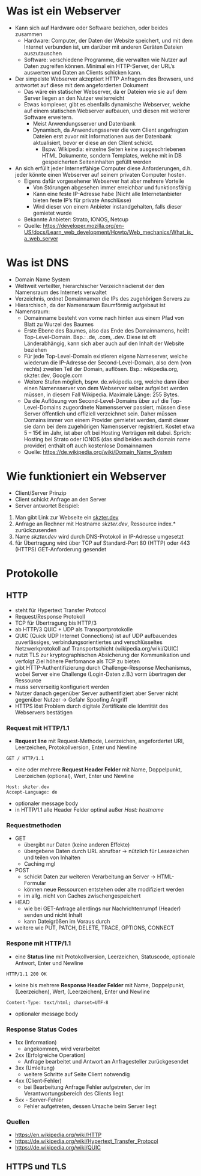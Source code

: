 # Was ist ein Webserver
- Kann sich auf Hardware oder Software beziehen, oder beides zusammen
  - Hardware: Computer, der Daten der Website speichert, und mit dem Internet verbunden ist, um darüber mit anderen Geräten Dateien auszutauschen
  - Software: verschiedene Programme, die verwalten wie Nutzer auf Daten zugreifen können. Minimal ein HTTP-Server, der URL’s auswerten und Daten an  Clients schicken kann. 
- Der simpelste Webserver akzeptiert HTTP Anfragern des Browsers, und antwortet auf diese mit dem angeforderten Dokument
  - Das wäre ein statischer Webserver, da er Dateien wie sie auf dem Server liegen an den Nutzer weiterreicht
  - Etwas komplexer, gibt es ebenfalls dynamische Webserver, welche auf einem statischen Webserver aufbauen, und diesen mit weiterer Software erweitern.
    - Meist Anwendungsserver und Datenbank
    - Dynamisch, da Anwendungsserver die vom Client angefragten Dateien erst zuvor mit Informationen aus der Datenbank aktualisiert, bevor er diese an den Client schickt.
      - Bspw. Wikipedia: einzelne Seiten keine ausgeschriebenen HTML Dokumente, sondern Templates, welche mit in DB gespeicherten Seiteninhalten gefüllt werden
- An sich erfüllt jeder Internetfähige Computer diese Anforderungen, d.h. jeder könnte einen Webserver auf seinem privaten Computer hosten. 
  - Eigens dafür vorgesehener Webserver hat aber mehrere Vorteile
    - Von Störungen abgesehen immer erreichbar und funktionsfähig
    - Kann eine feste IP-Adresse habe (Nicht alle Internetanbieter bieten feste IP’s für private Anschlüsse)
    - Wird dieser von einem Anbieter instandgehalten, falls dieser gemietet wurde
  - Bekannte Anbieter: Strato, IONOS, Netcup
  - Quelle: https://developer.mozilla.org/en-US/docs/Learn_web_development/Howto/Web_mechanics/What_is_a_web_server

# Was ist DNS
- Domain Name System
- Weltweit verteilter, hierarchischer Verzeichnisdienst der den Namensraum des Internets verwaltet
- Verzeichnis, ordnet Domainnamen die IPs des zugehörigen Servers zu
- Hierarchisch, da der Namensraum Baumförmig aufgebaut ist
- Namensraum:
  - Domainname besteht von vorne nach hinten aus einem Pfad von Blatt zu Wurzel des Baumes
  - Erste Ebene des Baumes, also das Ende des Domainnamens, heißt Top-Level-Domain. Bsp.: .de, .com, .dev. Diese ist oft Länderabhängig, kann sich aber auch auf den Inhalt der Website beziehen
  - Für jede Top-Level-Domain existieren eigene Nameserver, welche wiederum die IP-Adresse der Second-Level-Domain, also dem (von rechts) zweiten Teil der Domain, auflösen. Bsp.: wikipedia.org, skzter.dev, Google.com
  - Weitere Stufen möglich, bspw. de.wikipedia.org, welche dann über einen Namensserver von dem Webserver selber aufgelöst werden müssen, in diesem Fall Wikipedia. Maximale Länge: 255 Bytes.
  - Da die Auflösung von Second-Level-Domains über auf die Top-Level-Domains zugeordnete Namensserver passiert, müssen diese Server öffentlich und offiziell verzeichnet sein. Daher müssen Domains immer von einem Provider gemietet werden, damit dieser sie dann bei dem zugehörigen Namensserver registriert. Kostet etwa 5 – 15€ im Jahr, ist aber oft bei Hosting Verträgen mit dabei. Sprich: Hosting bei Strato oder IONOS (das sind beides auch domain name provider) enthält oft auch kostenlose Domainnamen
  - Quelle: https://de.wikipedia.org/wiki/Domain_Name_System

# Wie funktioniert ein Webserver
- Client/Server Prinzip
- Client schickt Anfrage an den Server 
- Server antwortet
Beispiel:
1. Man gibt Link zur Webseite ein [skzter.dev](https://skzter.dev/)
2. Anfrage an Rechner mit Hostname *skzter.dev*, Ressource index.* zurückzusenden
3. Name *skzter.dev* wird durch DNS-Protokoll in IP-Adresse umgesetzt
4. für Übertragung wird über TCP auf Standard-Port 80 (HTTP) oder 443 (HTTPS) GET-Anforderung gesendet

# Protokolle

## HTTP
- steht für Hypertext Transfer Protocol
- Request/Response Protokoll
- TCP für Übertragung bis HTTP/3
- ab HTTP/3 QUIC + UDP als Transportprotokolle
- QUIC (Quick UDP Internet Connections) ist auf UDP aufbauendes zuverlässiges, verbindungsorientiertes und verschlüsseltes Netzwerkprotokoll
  auf Transportschicht (wikipedia.org/wiki/QUIC)
- nutzt TLS zur kryptographischen Absicherung der Kommunikation und verfolgt Ziel höhere Perfomance als TCP zu bieten
- gibt HTTP-Authentifizierung durch Challenge-Response Mechanismus, wobei Server eine Challenge (Login-Daten z.B.) vorm übertragen der Ressource
- muss serverseitig konfiguriert werden
- Nutzer danach gegenüber Server authentifiziert aber Server nicht gegenüber Nutzer -> Gefahr Spoofing Angriff 
- HTTPS löst Problem durch digitale Zertifikate die Identität des Webservers bestätigen 

### Request mit HTTP/1.1
- **Request line** mit Request-Methode, Leerzeichen, angefordertet URI, Leerzeichen, Protokollversion, Enter und Newline
```
GET / HTTP/1.1
```
- eine oder mehrere **Request Header Felder** mit Name, Doppelpunkt, Leerzeichen (optional), Wert, Enter und Newline
```
Host: skzter.dev
Accept-Language: de
```
- optionaler message body
- in HTTP/1.1 alle Header Felder optinal außer *Host: hostname*

### Requestmethoden
- GET
    - übergibt nur Daten (keine anderen Effekte)
    - übergebene Daten durch URL abrufbar -> nützlich für Lesezeichen und teilen von Inhalten
    - Caching mgl
- POST
    - schickt Daten zur weiteren Verarbeitung an Server -> HTML-Formular
    - können neue Ressourcen entstehen oder alte modifiziert werden 
    - im allg. nicht von Caches zwischengespeichert
- HEAD
    - wie bei GET-Anfrage allerdings nur Nachrichtenrumpf (Header) senden und nicht Inhalt
    - kann Dateigrößen im Voraus durch
- weitere wie PUT, PATCH, DELETE, TRACE, OPTIONS, CONNECT

### Respone mit HTTP/1.1 
- eine **Status line** mit Protokollversion, Leerzeichen, Statuscode, optionale Antwort, Enter und Newline
``` 
HTTP/1.1 200 OK
```
- keine bis mehrere **Response Header Felder** mit Name, Doppelpunkt, (Leerzeichen), Wert, (Leerzeichen), Enter und Newline
```
Content-Type: text/html; charset=UTF-8 
```
- optionaler message body

### Response Status Codes
- 1xx (Information)
    - angekommen, wird verarbeitet
- 2xx (Erfolgreiche Operation)
    - Anfrage bearbeitet und Antwort an Anfragesteller zurückgesendet
- 3xx (Umleitung)
    - weitere Schritte auf Seite Client notwendig 
- 4xx (Client-Fehler)
    - bei Bearbeitung Anfrage Fehler aufgetreten, der im Verantwortungsbereich des Clients liegt
- 5xx - Server-Fehler
    - Fehler aufgetreten, dessen Ursache beim Server liegt

### Quellen
- https://en.wikipedia.org/wiki/HTTP
- https://de.wikipedia.org/wiki/Hypertext_Transfer_Protocol
- https://de.wikipedia.org/wiki/QUIC
## HTTPS und TLS



